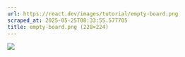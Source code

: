 ```yaml
---
url: https://react.dev/images/tutorial/empty-board.png
scraped_at: 2025-05-25T08:33:55.577705
title: empty-board.png (228×224)
---
```


![](https://react.dev/images/tutorial/empty-board.png)

